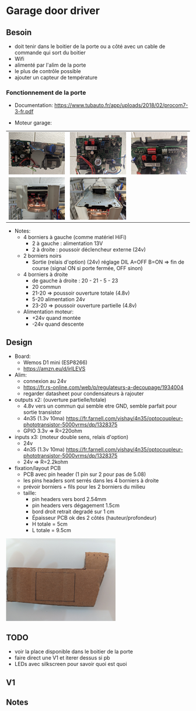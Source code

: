 # Garage door driver

## Besoin

- doit tenir dans le boitier de la porte ou a côté avec un cable de commande qui sort du boitier
- Wifi
- alimenté par l'alim de la porte
- le plus de contrôle possible
- ajouter un capteur de température

### Fonctionnement de la porte

- Documentation:
  https://www.tubauto.fr/app/uploads/2018/02/procom7-3-fr.pdf

- Moteur garage:

| | | |
|---|---|---|
|<img src="pictures/all.jpg" width="300">|<img src="pictures/board.jpg" width="300">|<img src="pictures/connectors.jpg" width="300">|
|<img src="pictures/free-space-inside.jpg" width="300">|<img src="pictures/free-space-above.jpg" width="300">||

- Notes:
  - 4 borniers à gauche (comme matériel HiFi)
    - 2 à gauche : alimentation 13V
    - 2 à droite : poussoir déclencheur externe (24v)
  - 2 borniers noirs
    - Sortie (relais d'option) (24v)
      réglage DIL A=OFF B=ON => fin de course (signal ON si porte fermée, OFF sinon)
  - 4 borniers à droite
    - de gauche à droite : 20 - 21 - 5 - 23
    - 20 commun
    - 21-20 => poussoir ouverture totale (4.8v)
    - 5-20 alimentation 24v
    - 23-20 => poussoir ouverture partielle (4.8v)
  - Alimentation moteur:
    - +24v quand montée
    - -24v quand descente

## Design

- Board:
  - Wemos D1 mini (ESP8266) 
  - https://amzn.eu/d/irlLEVS
- Alim:
  - connexion au 24v
  - https://fr.rs-online.com/web/p/regulateurs-a-decoupage/1934004
  - regarder datasheet pour condensateurs à rajouter
- outputs x2: (ouverture partielle/totale)
  - 4.8v vers un commun qui semble etre GND, semble parfait pour sortie transistor
  - 4n35 (1.3v 10ma) https://fr.farnell.com/vishay/4n35/optocoupleur-phototransistor-5000vrms/dp/1328375
  - GPIO 3.3v => R=220ohm
- inputs x3: (moteur double sens, relais d'option)
  - 24v
  - 4n35 (1.3v 10ma) https://fr.farnell.com/vishay/4n35/optocoupleur-phototransistor-5000vrms/dp/1328375
  - 24v => R=2.2kohm
- fixation/layout PCB
  - PCB avec pin header (1 pin sur 2 pour pas de 5.08)
  - les pins headers sont serrés dans les 4 borniers à droite
  - prévoir borniers + fils pour les 2 borniers du milieu
  - taille:
    - pin headers vers bord 2.54mm
    - pin headers vers dégagement 1.5cm
    - bord droit retrait degradé sur 1 cm
    - Épaisseur PCB ok des 2 côtés (hauteur/profondeur)
    - H totale = 5cm
    - L totale = 9.5cm
<img src="pictures/paper-template.jpg" width="300">

## TODO

- voir la place disponible dans le boitier de la porte
- faire direct une V1 et iterer dessus si pb
- LEDs avec silkscreen pour savoir quoi est quoi

## V1

## Notes
